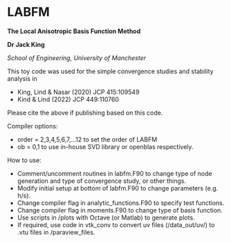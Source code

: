 # LABFM
**The Local Anisotropic Basis Function Method**

**Dr Jack King**

*School of Engineering, University of Manchester*

This toy code was used for the simple convergence studies and stability analysis in
  - King, Lind & Nasar (2020) JCP 415:109549
  - Kind & Lind (2022) JCP 449:110760

Please cite the above if publishing based on this code.

Compiler options:
 - order = 2,3,4,5,6,7,...12 to set the order of LABFM
 - ob = 0,1 to use in-house SVD library or openblas respectively.

How to use:
 - Comment/uncomment routines in labfm.F90 to change type of node generation and type of convergence study, or other things.
 - Modify initial setup at bottom of labfm.F90 to change parameters (e.g. h/s).
 - Change compiler flag in analytic_functions.F90 to specify test functions.
 - Change compiler flag in moments.F90 to change type of basis function.
 - Use scripts in /plots with Octave (or Matlab) to generate plots.
 - If required, use code in vtk_conv to convert uv files (/data_out/uv/) to .vtu files in /paraview_files.



